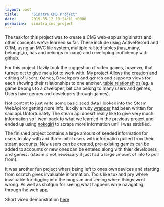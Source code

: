 ```yaml
---
layout: post
title:      "Sinatra CMS Project"
date:       2019-05-12 19:24:01 +0000
permalink:  sinatra_cms_project
---
```



The task for this project was to create a CMS web-app using sinatra and other concepts we've learned so far.  These include using ActiveRecord and ORM, using an MVC file system, multiple ralated tables (has_many, belongs_to, has and belongs to many) and developing proficiency with github.

For this project I lazily took the suggestion of video games, however, that turned out to give me a lot to work with.  My project Allows the creation and editing of Users, Games, Developers and genres and supports views for each showing their relationships to one another. [table relationships](https://drive.google.com/file/d/16VENEUOnd_DGnfK39h7qvtxK3ifBXqew/view?usp=sharing) (eg. a game belongs to a developer, but can belong to many users and genres, Users have genres and developers through games). 

Not content to just write some basic seed data I looked into the Steam WebApi for getting more info, luckily a ruby [wrapper](https://github.com/Olgagr/steam-web-api) had been written for said api.  Unfortunately The steam api doesnt really like to give very much information so I went back to what we learned in the previous project and ended up using [nokogiri](https://nokogiri.org) to scrape more information until I was satisfied.

The finished project contains a large amount of seeded information for users to play with and three initial users with information pulled from their steam accounts.  New users can be created, pre-existing games can be added to accounts or new ones can be entered along with thier developers and genres. (steam is not necessary it just had a large amount of info to pull from).

It was another fun project where being left to ones own devices and starting from scratch gives invaluable information.  Tools like tux and pry where invaluable for digging into the program and seeing where things went wrong.  As well as shotgun for seeing what happens while navigating through the web app.

Short video demonstration [here](https://drive.google.com/file/d/19IHS_6TFyMFCp80L02U07OaAY1tBTeOE/view?usp=sharing)
